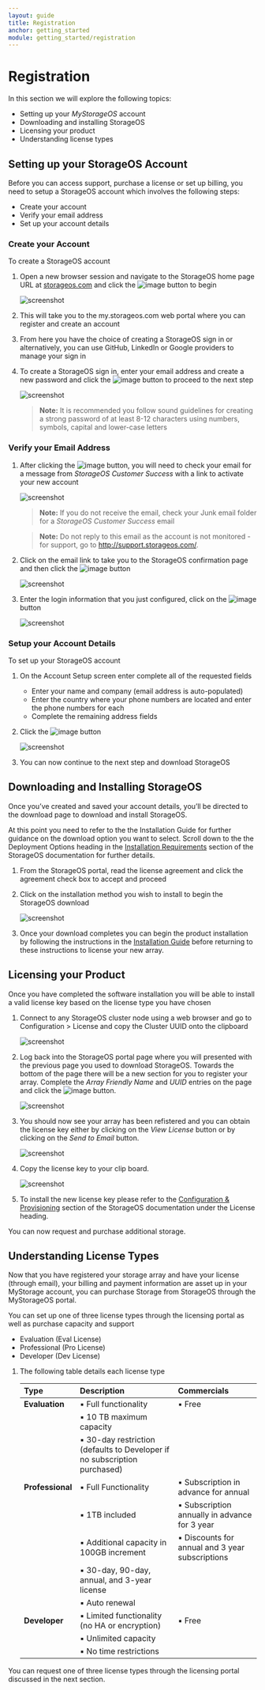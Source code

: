 ```yaml
---
layout: guide
title: Registration
anchor: getting_started
module: getting_started/registration
---
```


# Registration

In this section we will explore the following topics:

* Setting up your *MyStorageOS* account
* Downloading and installing StorageOS
* Licensing your product
* Understanding license types

## Setting up your StorageOS Account

Before you can access support, purchase a license or set up billing, you need to setup a StorageOS account which involves the following steps:

* Create your account
* Verify your email address
* Set up your account details

### Create your Account
To create a StorageOS account

1. Open a new browser session and navigate to the StorageOS home page URL at [storageos.com](http://storageos.com) and click the ![image](/images/docs/overview/getstarted.png) button to begin

   ![screenshot](/images/docs/overview/registration-01.png)

2. This will take you to the my.storageos.com web portal where you can register and create an account
3. From here you have the choice of creating a StorageOS sign in or alternatively, you can use GitHub, LinkedIn or Google providers to manage your sign in
4. To create a StorageOS sign in, enter your email address and create a new password and click the ![image](/images/docs/overview/signup.png) button to proceed to the next step

   ![screenshot](/images/docs/overview/registration-02.png)

   > **Note:** It is recommended you follow sound guidelines for creating a strong password of at least 8-12 characters using numbers, symbols, capital and lower-case letters


### Verify your Email Address
1. After clicking the ![image](/images/docs/overview/signup.png) button, you will need to check your email for a message from *StorageOS Customer Success* with a link to activate your new account

   ![screenshot](/images/docs/overview/registration-03.png)

   > **Note:**  If you do not receive the email, check your Junk email folder for a *StorageOS Customer Success* email

   > **Note:**  Do not reply to this email as the account is not monitored - for support, go to http://support.storageos.com/.

2. Click on the email link to take you to the StorageOS confirmation page and then click the ![image](/images/docs/overview/toportal.png) button

   ![screenshot](/images/docs/overview/registration-04.png)

3. Enter the login information that you just configured, click on the ![image](/images/docs/overview/login.png) button

   ![screenshot](/images/docs/overview/registration-05.png)

### Setup your Account Details

To set up your StorageOS account

1. On the Account Setup screen enter complete all of the requested fields

   * Enter your name and company (email address is auto-populated)
   * Enter the country where your phone numbers are located and enter the phone numbers for each
   * Complete the remaining address fields

2. Click the ![image](/images/docs/overview/save.png) button

   ![screenshot](/images/docs/overview/registration-06.png)

3.	You can now continue to the next step and download StorageOS

## Downloading and Installing StorageOS

Once you’ve created and saved your account details, you’ll be directed to the download page to download and install StorageOS.

At this point you need to refer to the the Installation Guide for further guidance on the download option you want to select.  Scroll down to the the Deployment Options heading in the [Installation Requirements](../install/deployment.html) section of the StorageOS documentation for further details.

1. From the StorageOS portal, read the license agreement and click the agreement check box to accept and proceed
2. Click on the installation method you wish to install to begin the StorageOS download

   ![screenshot](/images/docs/overview/registration-07.png)

3.	Once your download completes you can begin the product installation by following the instructions in the [Installation Guide](../install/deployment.html) before returning to these instructions to license your new array.

## Licensing your Product

Once you have completed the software installation you will be able to install a valid license key based on the license type you have chosen

1. Connect to any StorageOS cluster node using a web browser and go to Configuration > License and copy the Cluster UUID onto the clipboard

   ![screenshot](/images/docs/overview/registration-08.png)

2. Log back into the StorageOS portal page where you will presented with the previous page you used to download StorageOS.  Towards the bottom of the page there will be a new section for you to register your array.  Complete the *Array Friendly Name* and *UUID* entries on the page and click the ![image](/images/docs/overview/getlicense.png) button.

   ![screenshot](/images/docs/overview/registration-09.png)

3. You should now see your array has been refistered and you can obtain the license key either by clicking on the *View License* button or by clicking on the *Send to Email* button.

   ![screenshot](/images/docs/overview/registration-10.png)

4. Copy the license key to your clip board.

   ![screenshot](/images/docs/overview/registration-11.png)

5. To install the new license key please refer to the [Configuration & Provisioning](../manage/configuring.html) section of the StorageOS documentation under the License heading.

You can now request and purchase additional storage.

## Understanding License Types

Now that you have registered your storage array and have your license (through email), your billing and payment information are asset up in your MyStorage account, you can purchase Storage from StorageOS through the MyStorageOS portal.

You can set up one of three license types through the licensing portal as well as purchase capacity and support

* Evaluation (Eval License)
* Professional (Pro License)
* Developer (Dev License)

1. The following table details each license type


   | Type             | Description                                  | Commercials |
   |:-----------------|:---------------------------------------------|:------------|
   | **Evaluation**   | ▪︎ Full functionality                         | ▪︎ Free      |
   |                  | ▪︎ 10 TB maximum capacity                     |             |
   |                  | ▪︎ 30-day restriction (defaults to Developer if no subscription purchased)|           |
   | **Professional** | ▪ Full Functionality                         | ▪ Subscription in advance for annual  |
   |                  | ▪ 1TB included                               | ▪ Subscription annually in advance for 3 year   |
   |                  | ▪ Additional capacity in 100GB increment     | ▪ Discounts for annual and 3 year subscriptions |
   |                  | ▪ 30-day, 90-day, annual, and 3-year license |             |
   |                  | ▪ Auto renewal                               |             |
   | **Developer**    | ▪ Limited functionality (no HA or encryption)| ▪︎ Free      |
   |                  | ▪ Unlimited capacity                         |             |
   |                  | ▪ No time restrictions                       |             |

You can request one of three license types through the licensing portal discussed in the next section.
